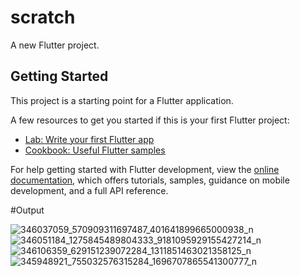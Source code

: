 # scratch

A new Flutter project.

## Getting Started

This project is a starting point for a Flutter application.

A few resources to get you started if this is your first Flutter project:

- [Lab: Write your first Flutter app](https://docs.flutter.dev/get-started/codelab)
- [Cookbook: Useful Flutter samples](https://docs.flutter.dev/cookbook)

For help getting started with Flutter development, view the
[online documentation](https://docs.flutter.dev/), which offers tutorials,
samples, guidance on mobile development, and a full API reference.

#Output

![346037059_570909311697487_401641899665000938_n](https://github.com/gobindadasgithub/login_ui/assets/52137517/3926251d-9689-4191-a86a-2f0ee31668fe)
![346051184_1275845489804333_9181095929155427214_n](https://github.com/gobindadasgithub/login_ui/assets/52137517/1a2cd6ee-ac6b-44b5-b91e-8a5e08f51ccf)
![346106359_629151239072284_1311851463021358125_n](https://github.com/gobindadasgithub/login_ui/assets/52137517/354b7614-b659-4080-aae5-5d8d732495b8)
![345948921_755032576315284_1696707865541300777_n](https://github.com/gobindadasgithub/login_ui/assets/52137517/2f19b384-9a48-4777-a7eb-66e8e940c6b1)
